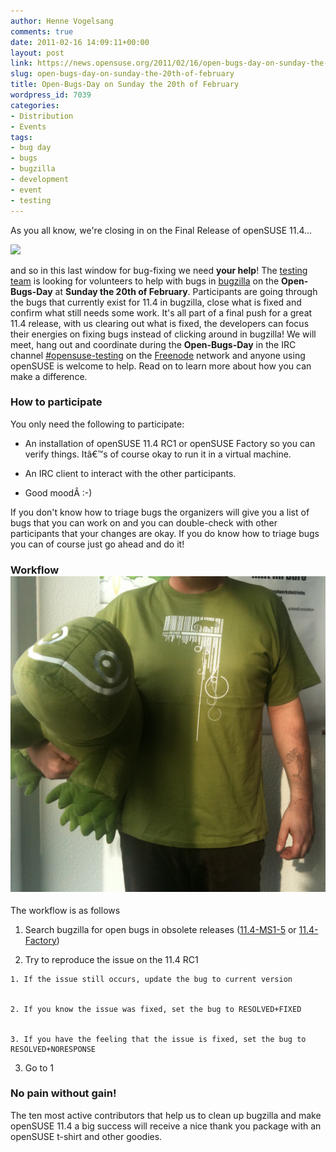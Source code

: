 ```yaml
---
author: Henne Vogelsang
comments: true
date: 2011-02-16 14:09:11+00:00
layout: post
link: https://news.opensuse.org/2011/02/16/open-bugs-day-on-sunday-the-20th-of-february/
slug: open-bugs-day-on-sunday-the-20th-of-february
title: Open-Bugs-Day on Sunday the 20th of February
wordpress_id: 7039
categories:
- Distribution
- Events
tags:
- bug day
- bugs
- bugzilla
- development
- event
- testing
---
```


As you all know, we're closing in on the Final Release of openSUSE 11.4...


![](http://counter.opensuse.org/)


and so in this last window for bug-fixing we need **your help**! The [testing team](http://en.opensuse.org/openSUSE:Testing_meeting) is looking for volunteers to help with bugs in [bugzilla](http://bugzilla.novell.com) on the **Open-Bugs-Day** at **Sunday the 20th of February**. Participants are going through the bugs that currently exist for 11.4 in bugzilla, close what is fixed and confirm what still needs some work. It's all part of a final push for a great 11.4 release, with us clearing out what is fixed, the developers can focus their energies on fixing bugs instead of clicking around in bugzilla! We will meet, hang out and coordinate during the **Open-Bugs-Day** in the IRC channel [#opensuse-testing](irc://irc.freenode.net/opensuse-testing) on the [Freenode](http://freenode.net/) network and anyone using openSUSE is welcome to help. Read on to learn more about how you can make a difference.

<!-- more -->


### How to participate


You only need the following to participate:



	
  * An installation of openSUSE 11.4 RC1 or openSUSE Factory so you can verify things. Itâ€™s of course okay to run it in a virtual machine.

	
  * An IRC client to interact with the other participants.

	
  * Good moodÂ :-)


If you don't know how to triage bugs the organizers will give you  a list of bugs that you can work on and you can double-check with other  participants that your changes are okay. If you do know how to triage bugs you can of course just go ahead and do it!


### Workflow![](/wp-content/uploads/2011/02/t-shirt1-e1297864943503.png)


The workflow is as follows



	
  1. Search bugzilla for open bugs in obsolete releases ([11.4-MS1-5](https://bugzilla.novell.com/buglist.cgi?classification=openSUSE&query_format=advanced&bug_status=NEW&bug_status=ASSIGNED&bug_status=NEEDINFO&bug_status=REOPENED&version=Milestone%201%20of%206&version=Milestone%202%20of%206&version=Milestone%203%20of%206&version=Milestone%204%20of%206&version=Milestone%205%20of%206&product=openSUSE%2011.4) or [11.4-Factory](https://bugzilla.novell.com/buglist.cgi?classification=openSUSE&chfieldto=2010-12-31&query_format=advanced&chfieldfrom=2010-07-01&bug_status=NEW&bug_status=ASSIGNED&bug_status=NEEDINFO&bug_status=REOPENED&version=Factory&product=openSUSE%2011.4))

	
  2. Try to reproduce the issue on the 11.4 RC1

	
    1. If the issue still occurs, update the bug to current version

	
    2. If you know the issue was fixed, set the bug to RESOLVED+FIXED

	
    3. If you have the feeling that the issue is fixed, set the bug to RESOLVED+NORESPONSE




	
  3. Go to 1




### No pain without gain!


The ten most active contributors that help us to clean up bugzilla and make openSUSE 11.4 a big success will receive a nice thank you package with an openSUSE t-shirt and other goodies.
